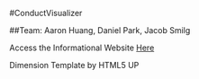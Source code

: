 #ConductVisualizer

##Team: Aaron Huang, Daniel Park, Jacob Smilg

Access the Informational Website [Here](https://danpark13.github.io/Conduct_Visualizer/)

Dimension Template by HTML5 UP
